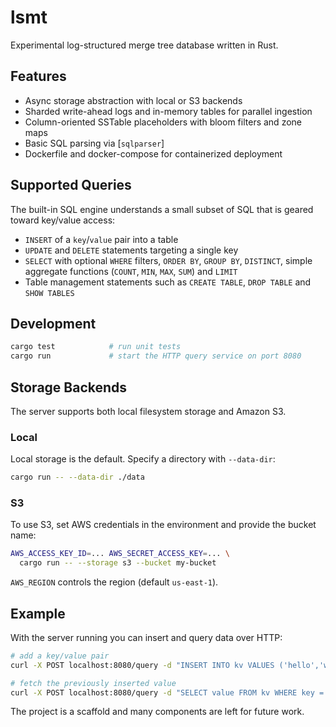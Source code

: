 # lsmt

Experimental log-structured merge tree database written in Rust.

## Features

- Async storage abstraction with local or S3 backends
- Sharded write-ahead logs and in-memory tables for parallel ingestion
- Column-oriented SSTable placeholders with bloom filters and zone maps
- Basic SQL parsing via [`sqlparser`]
- Dockerfile and docker-compose for containerized deployment

## Supported Queries

The built-in SQL engine understands a small subset of SQL that is geared
toward key/value access:

- `INSERT` of a `key`/`value` pair into a table
- `UPDATE` and `DELETE` statements targeting a single key
- `SELECT` with optional `WHERE` filters, `ORDER BY`, `GROUP BY`,
  `DISTINCT`, simple aggregate functions (`COUNT`, `MIN`, `MAX`, `SUM`)
  and `LIMIT`
- Table management statements such as `CREATE TABLE`, `DROP TABLE` and
  `SHOW TABLES`

## Development

```bash
cargo test            # run unit tests
cargo run             # start the HTTP query service on port 8080
```

## Storage Backends

The server supports both local filesystem storage and Amazon S3.

### Local

Local storage is the default. Specify a directory with `--data-dir`:

```bash
cargo run -- --data-dir ./data
```

### S3

To use S3, set AWS credentials in the environment and provide the bucket
name:

```bash
AWS_ACCESS_KEY_ID=... AWS_SECRET_ACCESS_KEY=... \
  cargo run -- --storage s3 --bucket my-bucket
```

`AWS_REGION` controls the region (default `us-east-1`).

## Example

With the server running you can insert and query data over HTTP:

```bash
# add a key/value pair
curl -X POST localhost:8080/query -d "INSERT INTO kv VALUES ('hello','world')"

# fetch the previously inserted value
curl -X POST localhost:8080/query -d "SELECT value FROM kv WHERE key = 'hello'"
```

The project is a scaffold and many components are left for future work.
